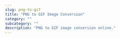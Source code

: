 ```yaml
---
slug: png-to-gif
title: "PNG to GIF Image Conversion"
category: ""
subcategory: ""
description: "PNG to GIF image conversion online."
---
```


